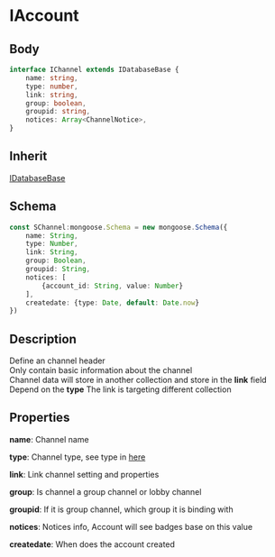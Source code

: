 # IAccount

## Body

```typescript
interface IChannel extends IDatabaseBase {
    name: string,
    type: number,
    link: string,
    group: boolean,
    groupid: string,
    notices: Array<ChannelNotice>,
}
```

## Inherit

[IDatabaseBase](./../base/IDatabaseBase.md)

## Schema

```typescript
const SChannel:mongoose.Schema = new mongoose.Schema({
    name: String,
    type: Number,
    link: String,
    group: Boolean,
    groupid: String,
    notices: [
        {account_id: String, value: Number}
    ],
    createdate: {type: Date, default: Date.now}
})
```

## Description

Define an channel header\
Only contain basic information about the channel\
Channel data will store in another collection and store in the **link** field\
Depend on the **type** The link is targeting different collection

## Properties

**name**: Channel name

**type**: Channel type, see type in [here](./../utility/ChannelType.md)

**link**: Link channel setting and properties

**group**: Is channel a group channel or lobby channel

**groupid**: If it is group channel, which group it is binding with

**notices**: Notices info, Account will see badges base on this value

**createdate**: When does the account created